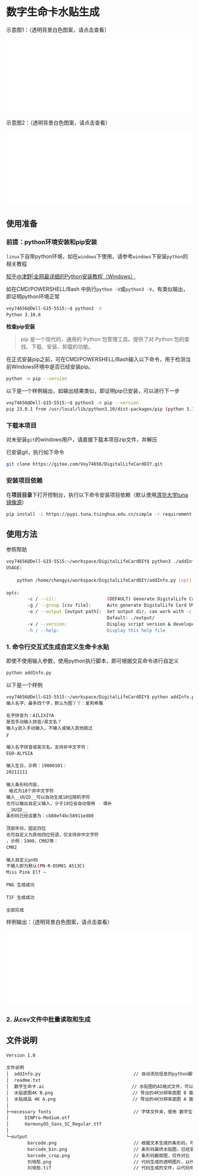 # 数字生命卡水贴生成

示意图1：（透明背景白色图案，请点击查看）

![image](output/爱莉希雅.png)

示意图2：（透明背景白色图案，请点击查看）

![image](水贴成品%204K%20A.png)

## 使用准备

### 前提：python环境安装和pip安装

`linux`下自带python环境，如在`windows`下使用，请参考`windows`下安装`python`的相关教程

[知乎@津野|全网最详细的Python安装教程（Windows）](https://blog.csdn.net/qq_44214671/article/details/113469811)

如在CMD/POWERSHELL/Bash 中执行`python -V`或`python3 -V`，有类似输出，即证明python环境正常

```bash
voy74656@Dell-G15-5515:~$ python3 -V
Python 3.10.6
```

**检查pip安装**

> pip 是一个现代的，通用的 Python 包管理工具。提供了对 Python 包的查找、下载、安装、卸载的功能。

在正式安装pip之前，可在CMD/POWERSHELL/Bash输入以下命令，用于检测当前Windows环境中是否已经安装pip。

```bash
python -m pip --version
```

以下是一个样例输出，如输出结果类似，即证明pip已安装，可以进行下一步

```bash
voy74656@Dell-G15-5515:~$ python3 -m pip --version
pip 23.0.1 from /usr/local/lib/python3.10/dist-packages/pip (python 3.10)
```

### 下载本项目

对未安装`git`的windows用户，请直接下载本项目zip文件，并解压

已安装git，执行如下命令

``` bash
git clone https://gitee.com/Voy74656/DigitalLifeCardDIY.git
```

### 安装项目依赖

在**项目目录**下打开控制台，执行以下命令安装项目依赖（默认使用[清华大学tuna镜像源](https://mirrors.tuna.tsinghua.edu.cn/help/pypi/)）

```bash
pip install -i https://pypi.tuna.tsinghua.edu.cn/simple -r requirement.txt
```

## 使用方法

参照帮助

```bash
voy74656@Dell-G15-5515:~/workspace/DigitalLifeCardDIY$ python3 ./addInfo.py --help
USAGE:

    python /home/chengys/workspace/DigitalLifeCardDIY/addInfo.py [opt]

opts:
        -c / --cil:                   (DEFAULT) Generate DigitalLife Card UV in console.
        -g / --group [csv file]:      Auto generate DigitalLife Card UVs for group.
        -o / --output [output path]:  Set output dir, can work with -c and -g command
                                      Dafault: ./output/
        -v / --version:               Display script version & developer's information
        -h / --help:                  Display this help file
```

### 1. 命令行交互式生成自定义生命卡水贴

即使不使用输入参数，使用python执行脚本，即可根据交互命令进行自定义

```bash
python addInfo.py 
```

以下是一个样例

```bash
voy74656@Dell-G15-5515:~/workspace/DigitalLifeCardDIY$ python addInfo.py 
输入名字，最多四个字，默认为图丫丫：爱莉希雅

名字拼音为：AILIXIYA
是否手动输入拼音/英文名？
输入y进入手动输入，不输入或输入其他跳过
y

输入名字拼音或英文名。支持非中文字符：
EGO-ALYSIA

输入生日，示例：19000101：
20211111

输入条形码内容，
 格式为18个非中文字符
输入__UUID__可以自动生成18位随机字符
也可以输出自定义输入，少于18位会自动使用 - 填补
__UUID__
条形码已经设置为：cb88ef4bc58911ed80

顶部年份，固定四位
也可自定义为其他四位短语，仅支持非中文字符
，示例：1900，CM02等：
CM02

输入自定义pn码
不输入即为默认(PN-R-DSM01 A513C)
Miss Pink Elf ~

PNG 生成成功

TIF 生成成功

全部完成
```

样例输出：（透明背景白色图案，请点击查看）

![image](output/爱莉希雅.png)


### 2. 从csv文件中批量读取和生成



## 文件说明

```bash
Version 1.0

文件说明
│  addInfo.py                                   // 自动添加信息的python脚本
│  readme.txt
│  数字生命卡.ai                                 // 水贴图的AI格式文件，可以自己打开编辑信息
│  水贴底图4K B.png                              // 导出的4K分辨率底图 B 面底图用于脚本批量生成
│  水贴成品 4K A.png                             // 导出的4K分辨率底图 A 面，大家通用
│
├─necessary fonts                               // 字体文件夹，使用 数字生命卡.AI 文件需要这两个字体
│      DINPro-Medium.otf
│      HarmonyOS_Sans_SC_Regular.ttf
│
└─output
        barcode.png                             // 根据文本生成的条形码，可以扫出信息
        barcode_bin.png                         // 条形码最终水贴图，已经变成白色，无法扫码，仅作对比
        barcode_crop.png                        // 条形码截取图，仅作对比
        刘培茄.png                               // 代码生成的透明图片，以代码中的 my_name 作为文件名，可以拿去创作
        刘培茄.tif                               // 代码生成的文件，以代码中的 my_name 作为文件名，水贴制作需要tif格式
```
